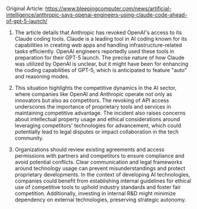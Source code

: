 Original Article: https://www.bleepingcomputer.com/news/artificial-intelligence/anthropic-says-openai-engineers-using-claude-code-ahead-of-gpt-5-launch/

1) The article details that Anthropic has revoked OpenAI's access to its Claude coding tools. Claude is a leading tool in AI coding known for its capabilities in creating web apps and handling infrastructure-related tasks efficiently. OpenAI engineers reportedly used these tools in preparation for their GPT-5 launch. The precise nature of how Claude was utilized by OpenAI is unclear, but it might have been for enhancing the coding capabilities of GPT-5, which is anticipated to feature "auto" and reasoning modes.

2) This situation highlights the competitive dynamics in the AI sector, where companies like OpenAI and Anthropic operate not only as innovators but also as competitors. The revoking of API access underscores the importance of proprietary tools and services in maintaining competitive advantage. The incident also raises concerns about intellectual property usage and ethical considerations around leveraging competitors' technologies for advancement, which could potentially lead to legal disputes or impact collaboration in the tech community.

3) Organizations should review existing agreements and access permissions with partners and competitors to ensure compliance and avoid potential conflicts. Clear communication and legal frameworks around technology usage can prevent misunderstandings and protect proprietary developments. In the context of developing AI technologies, companies could benefit from establishing internal guidelines for ethical use of competitive tools to uphold industry standards and foster fair competition. Additionally, investing in internal R&D might minimize dependency on external technologies, preserving strategic autonomy.